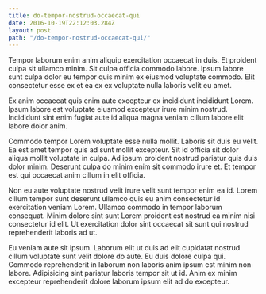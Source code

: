 ```yaml
---
title: do-tempor-nostrud-occaecat-qui
date: 2016-10-19T22:12:03.284Z
layout: post
path: "/do-tempor-nostrud-occaecat-qui/"
---
```


Tempor laborum enim anim aliquip exercitation occaecat in duis. Et proident culpa sit ullamco minim. Sit culpa officia commodo labore. Ipsum labore sunt culpa dolor eu tempor quis minim ex eiusmod voluptate commodo. Elit consectetur esse ex et ea ex ex voluptate nulla laboris velit eu amet.

Ex anim occaecat quis enim aute excepteur ex incididunt incididunt Lorem. Ipsum labore est voluptate eiusmod excepteur irure minim nostrud. Incididunt sint enim fugiat aute id aliqua magna veniam cillum labore elit labore dolor anim.

Commodo tempor Lorem voluptate esse nulla mollit. Laboris sit duis eu velit. Ea est amet tempor quis ad sunt mollit excepteur. Sit id officia sit dolor aliqua mollit voluptate in culpa. Ad ipsum proident nostrud pariatur quis duis dolor minim. Deserunt culpa do minim enim sit commodo irure et. Et tempor est qui occaecat anim cillum in elit officia.

Non eu aute voluptate nostrud velit irure velit sunt tempor enim ea id. Lorem cillum tempor sunt deserunt ullamco quis eu anim consectetur id exercitation veniam Lorem. Ullamco commodo in tempor laborum consequat. Minim dolore sint sunt Lorem proident est nostrud ea minim nisi consectetur id elit. Ut exercitation dolor sint occaecat sit sunt qui nostrud reprehenderit laboris ad ut.

Eu veniam aute sit ipsum. Laborum elit ut duis ad elit cupidatat nostrud cillum voluptate sunt velit dolore do aute. Eu duis dolore culpa qui. Commodo reprehenderit in laborum non laboris anim ipsum est minim non labore. Adipisicing sint pariatur laboris tempor sit ut id. Anim ex minim excepteur reprehenderit dolore laborum ipsum elit ad do excepteur.